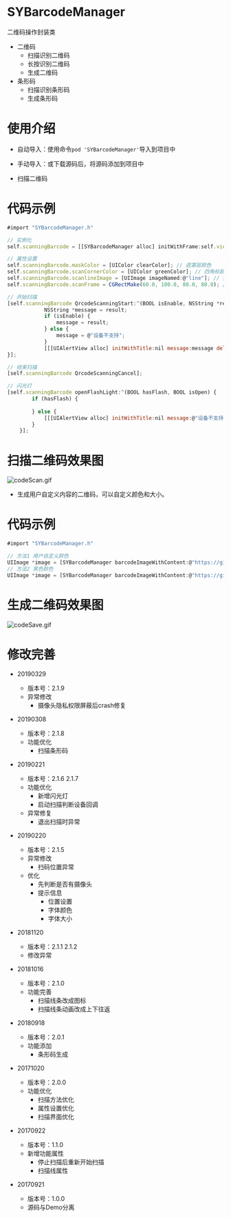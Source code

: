 # SYBarcodeManager
二维码操作封装类
* 二维码
  * 扫描识别二维码
  * 长按识别二维码
  * 生成二维码
* 条形码
  * 扫描识别条形码
  * 生成条形码


# 使用介绍
* 自动导入：使用命令`pod 'SYBarcodeManager'`导入到项目中
* 手动导入：或下载源码后，将源码添加到项目中


* 扫描二维码
# 代码示例
~~~ javascript
#import "SYBarcodeManager.h"
~~~

~~~ javascript
// 实例化
self.scanningBarcode = [[SYBarcodeManager alloc] initWithFrame:self.view.bounds view:self.view];
~~~ 

~~~ javascript
// 属性设置
self.scanningBarcode.maskColor = [UIColor clearColor]; // 遮罩层颜色
self.scanningBarcode.scanCornerColor = [UIColor greenColor]; // 四角标颜色
self.scanningBarcode.scanlineImage = [UIImage imageNamed:@"line"]; // 扫描线图标
self.scanningBarcode.scanFrame = CGRectMake(60.0, 100.0, 80.0, 80.0); // 扫描识别区域
~~~ 

~~~ javascript
// 开始扫描
[self.scanningBarcode QrcodeScanningStart:^(BOOL isEnable, NSString *result) {
            NSString *message = result;
            if (isEnable) {
                message = result;
            } else {
                message = @"设备不支持";
            }
            [[[UIAlertView alloc] initWithTitle:nil message:message delegate:nil cancelButtonTitle:nil otherButtonTitles:@"知道了", nil] show];
}];
~~~ 

~~~ javascript
// 结束扫描
[self.scanningBarcode QrcodeScanningCancel];
~~~

~~~ javascript
// 闪光灯
[self.scanningBarcode openFlashLight:^(BOOL hasFlash, BOOL isOpen) {
        if (hasFlash) {
            
        } else {
            [[[UIAlertView alloc] initWithTitle:nil message:@"设备不支持" delegate:nil cancelButtonTitle:nil otherButtonTitles:@"知道了", nil] show];
        }
    }];
~~~

# 扫描二维码效果图

![codeScan.gif](./images/codeScan.gif) 


* 生成用户自定义内容的二维码，可以自定义颜色和大小。

# 代码示例
~~~ javascript
#import "SYBarcodeManager.h"
~~~

~~~ javascript
// 方法1 用户自定义颜色
UIImage *image = [SYBarcodeManager barcodeImageWithContent:@"https://github.com/potato512/BarcodeManager" size:200.0 colorRed:10.0 colorGreen:100.0 colorBlue:50.0];
// 方法2 黑色颜色
UIImage *image = [SYBarcodeManager barcodeImageWithContent:@"https://github.com/potato512/BarcodeManager" size:200.0];
~~~

# 生成二维码效果图

![codeSave.gif](./images/codeSave.gif) 


# 修改完善
* 20190329
  * 版本号：2.1.9
  * 异常修改
    * 摄像头隐私权限屏蔽后crash修复

* 20190308
  * 版本号：2.1.8
  * 功能优化
    * 扫描条形码

* 20190221
  * 版本号：2.1.6 2.1.7
  * 功能优化
    * 新增闪光灯
    * 启动扫描判断设备回调
  * 异常修复
    * 退出扫描时异常
    
* 20190220
  * 版本号：2.1.5
  * 异常修改
    * 扫码位置异常
  * 优化
    * 先判断是否有摄像头
    * 提示信息
      * 位置设置
      * 字体颜色
      * 字体大小

* 20181120
  * 版本号：2.1.1 2.1.2
  * 修改异常

* 20181016
  * 版本号：2.1.0
  * 功能完善
    * 扫描线条改成图标
    * 扫描线条动画改成上下往返
    
* 20180918
  * 版本号：2.0.1
  * 功能添加
    * 条形码生成
    
* 20171020
  * 版本号：2.0.0
  * 功能优化
    * 扫描方法优化
    * 属性设置优化
    * 扫描界面优化

* 20170922
  * 版本号：1.1.0
  * 新增功能属性
    * 停止扫描后重新开始扫描
    * 扫描线属性

* 20170921
  * 版本号：1.0.0
  * 源码与Demo分离



